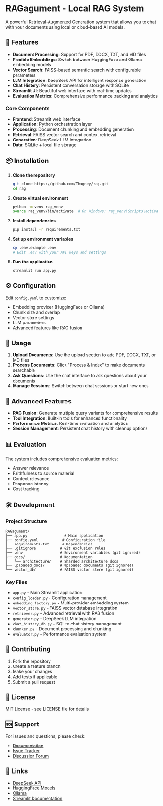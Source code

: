 # RAGagument - Local RAG System

A powerful Retrieval-Augmented Generation system that allows you to chat with your documents using local or cloud-based AI models.

## 🚀 Features

- **Document Processing**: Support for PDF, DOCX, TXT, and MD files
- **Flexible Embeddings**: Switch between HuggingFace and Ollama embedding models
- **Vector Search**: FAISS-based semantic search with configurable parameters
- **LLM Integration**: DeepSeek API for intelligent response generation
- **Chat History**: Persistent conversation storage with SQLite
- **Streamlit UI**: Beautiful web interface with real-time updates
- **Evaluation Metrics**: Comprehensive performance tracking and analytics

### Core Components
- **Frontend**: Streamlit web interface
- **Application**: Python orchestration layer
- **Processing**: Document chunking and embedding generation
- **Retrieval**: FAISS vector search and context retrieval
- **Generation**: DeepSeek LLM integration
- **Data**: SQLite + local file storage

## 📦 Installation

1. **Clone the repository**
   ```bash
   git clone https://github.com/Thugney/rag.git
   cd rag
   ```

2. **Create virtual environment**
   ```bash
   python -m venv rag_venv
   source rag_venv/bin/activate  # On Windows: rag_venv\Scripts\activate
   ```

3. **Install dependencies**
   ```bash
   pip install -r requirements.txt
   ```

4. **Set up environment variables**
   ```bash
   cp .env.example .env
   # Edit .env with your API keys and settings
   ```

5. **Run the application**
   ```bash
   streamlit run app.py
   ```

## ⚙️ Configuration

Edit `config.yaml` to customize:
- Embedding provider (HuggingFace or Ollama)
- Chunk size and overlap
- Vector store settings
- LLM parameters
- Advanced features like RAG fusion

## 🎯 Usage

1. **Upload Documents**: Use the upload section to add PDF, DOCX, TXT, or MD files
2. **Process Documents**: Click "Process & Index" to make documents searchable
3. **Ask Questions**: Use the chat interface to ask questions about your documents
4. **Manage Sessions**: Switch between chat sessions or start new ones

## 🔧 Advanced Features

- **RAG Fusion**: Generate multiple query variants for comprehensive results
- **Tool Integration**: Built-in tools for enhanced functionality
- **Performance Metrics**: Real-time evaluation and analytics
- **Session Management**: Persistent chat history with cleanup options

## 📊 Evaluation

The system includes comprehensive evaluation metrics:
- Answer relevance
- Faithfulness to source material
- Context relevance
- Response latency
- Cost tracking

## 🛠️ Development

### Project Structure
```
RAGagument/
├── app.py                 # Main application
├── config.yaml           # Configuration file
├── requirements.txt      # Dependencies
├── .gitignore           # Git exclusion rules
├── .env                 # Environment variables (git ignored)
├── docs/                # Documentation
│   └── architecture/    # Sharded architecture docs
├── uploaded_docs/       # Uploaded documents (git ignored)
└── vector_db/           # FAISS vector store (git ignored)
```

### Key Files
- `app.py` - Main Streamlit application
- `config_loader.py` - Configuration management
- `embedding_factory.py` - Multi-provider embedding system
- `vector_store.py` - FAISS vector database integration
- `retriever.py` - Advanced retrieval with RAG fusion
- `generator.py` - DeepSeek LLM integration
- `chat_history_db.py` - SQLite chat history management
- `chunker.py` - Document processing and chunking
- `evaluator.py` - Performance evaluation system

## 🤝 Contributing

1. Fork the repository
2. Create a feature branch
3. Make your changes
4. Add tests if applicable
5. Submit a pull request

## 📝 License

MIT License - see LICENSE file for details

## 🆘 Support

For issues and questions, please check:
- [Documentation](docs/)
- [Issue Tracker](https://github.com/Thugney/rag/issues)
- [Discussion Forum](https://github.com/Thugney/rag/discussions)

## 🔗 Links

- [DeepSeek API](https://platform.deepseek.com/)
- [HuggingFace Models](https://huggingface.co/models)
- [Ollama](https://ollama.com/)
- [Streamlit Documentation](https://docs.streamlit.io/)
